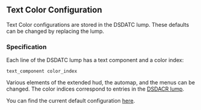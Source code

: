 ## Text Color Configuration

Text Color configurations are stored in the DSDATC lump. These defaults can be changed by replacing the lump.

### Specification

Each line of the DSDATC lump has a text component and a color index:

`text_component color_index`

Various elements of the extended hud, the automap, and the menus can be changed. The color indices correspond to entries in the [DSDACR lump](./color_range.md).

You can find the current default configuration [here](../client/data/lumps/dsdatc.lmp).

